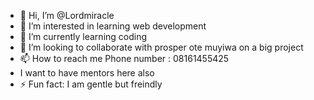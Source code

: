 - 👋 Hi, I’m @Lordmiracle
- 👀 I’m interested in learning web development
- 🌱 I’m currently learning coding
- 💞️ I’m looking to collaborate with prosper ote muyiwa on a big project
- 📫 How to reach me Phone number : 08161455425
-  I want to have mentors here also
- ⚡ Fun fact: I am gentle but freindly

<!---
Lordmiracle/Lordmiracle is a ✨ special ✨ repository because its `README.md` (this file) appears on your GitHub profile.
You can click the Preview link to take a look at your changes.
--->
